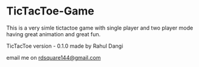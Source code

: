 # TicTacToe-Game

This is a very simle tictactoe game with single player and two player mode having great animation and great fun.

TicTacToe
version - 0.1.0
made by Rahul Dangi

email me on rdsquare144@gmail.com
